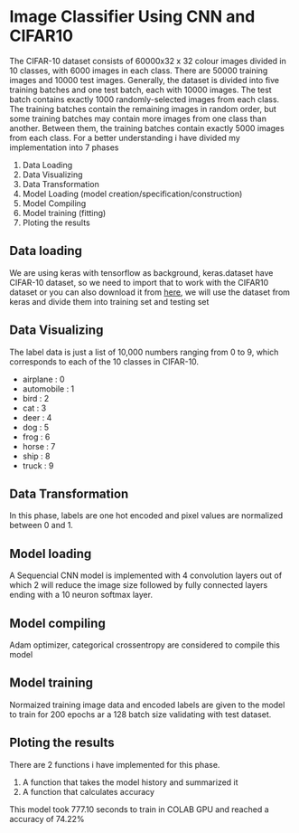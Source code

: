 # Image Classifier Using CNN and CIFAR10
The CIFAR-10 dataset consists of 60000x32 x 32 colour images divided in 10 classes, with 6000 images in each class. There are 50000 training images and 10000 test images. Generally, the dataset is divided into five training batches and one test batch, each with 10000 images. The test batch contains exactly 1000 randomly-selected images from each class. The training batches contain the remaining images in random order, but some training batches may contain more images from one class than another. Between them, the training batches contain exactly 5000 images from each class. For a better understanding i have divided my implementation into 7 phases
1. Data Loading
2. Data Visualizing
3. Data Transformation
4. Model Loading (model creation/specification/construction)
5. Model Compiling
6. Model training (fitting)
7. Ploting the results
## Data loading
We are using keras with tensorflow as background, keras.dataset have CIFAR-10 dataset, so we need to import that to work with the CIFAR10 dataset or you can also download it from [here](https://www.cs.toronto.edu/~kriz/cifar-10-python.tar.gz), we will use the dataset from keras and divide them into training set and testing set
## Data Visualizing
The label data is just a list of 10,000 numbers ranging from 0 to 9, which corresponds to each of the 10 classes in CIFAR-10.
* airplane : 0
* automobile : 1
* bird : 2
* cat : 3
* deer : 4
* dog : 5
* frog : 6
* horse : 7
* ship : 8
* truck : 9
## Data Transformation
In this phase, labels are one hot encoded and pixel values are normalized between 0 and 1.
## Model loading
A Sequencial CNN model is implemented with 4 convolution layers out of which 2 will reduce the image size followed by fully connected layers ending with a 10 neuron softmax layer.
## Model compiling
Adam optimizer, categorical crossentropy are considered to compile this model
## Model training
Normaized training image data and encoded labels are given to the model to train for 200 epochs ar a 128 batch size validating with test dataset.
## Ploting the results
There are 2 functions i have implemented for this phase.
1. A function that takes the model history and summarized it
2. A function that calculates accuracy

This model took 777.10 seconds to train in COLAB GPU and reached a accuracy of 74.22%